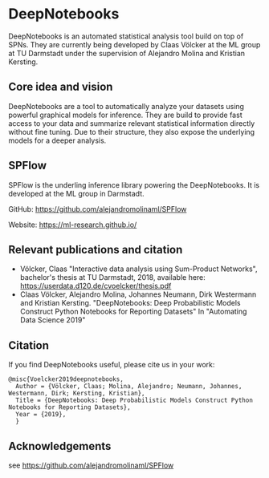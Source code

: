# DeepNotebooks
DeepNotebooks is an automated statistical analysis tool build on top of SPNs. 
They are currently being developed by Claas Völcker at the ML group at TU 
Darmstadt under the supervision of Alejandro Molina and Kristian Kersting.

## Core idea and vision
DeepNotebooks are a tool to automatically analyze your datasets using 
powerful graphical models for inference. They are build to provide fast 
access to your data and summarize relevant statistical information directly
without fine tuning. Due to their structure, they also expose the underlying 
models for a deeper analysis.

## SPFlow
SPFlow is the underling inference library powering the DeepNotebooks. It is 
developed at the ML group in Darmstadt.

GitHub: https://github.com/alejandromolinaml/SPFlow

Website: https://ml-research.github.io/

## Relevant publications and citation
- Völcker, Claas "Interactive data analysis using Sum-Product Networks", bachelor's thesis at TU Darmstadt, 2018, available here: https://userdata.d120.de/cvoelcker/thesis.pdf
- Claas Völcker, Alejandro Molina, Johannes Neumann, Dirk Westermann and Kristian Kersting. "DeepNotebooks: Deep Probabilistic Models Construct Python Notebooks for Reporting Datasets" In "Automating Data Science 2019"

## Citation
If you find DeepNotebooks useful, please cite us in your work:
```
@misc{Voelcker2019deepnotebooks,
  Author = {Völcker, Claas; Molina, Alejandro; Neumann, Johannes, Westermann, Dirk; Kersting, Kristian},
  Title = {DeepNotebooks: Deep Probabilistic Models Construct Python Notebooks for Reporting Datasets},
  Year = {2019},
  }
```

## Acknowledgements
see https://github.com/alejandromolinaml/SPFlow
